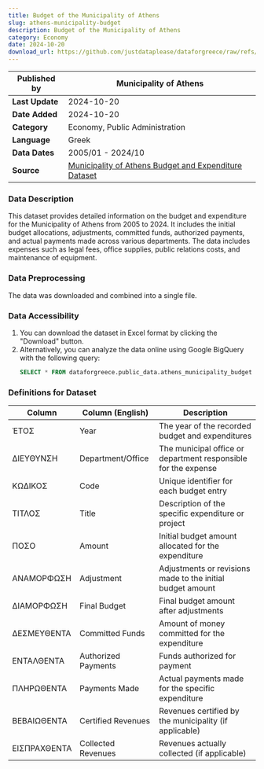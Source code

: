 ```yaml
---
title: Budget of the Municipality of Athens
slug: athens-municipality-budget
description: Budget of the Municipality of Athens
category: Economy
date: 2024-10-20
download_url: https://github.com/justdataplease/dataforgreece/raw/refs/heads/main/data/athens-budget/athens-municipality-budget-greece_2024.csv.zip
---
```

| **Published by** | Municipality of Athens                                                                 |
|------------------|----------------------------------------------------------------------------------------|
| **Last Update**  | 2024-10-20                                                                             |
| **Date Added**   | 2024-10-20                                                                             |
| **Category**     | Economy, Public Administration                                                         |
| **Language**     | Greek                                                                                  |
| **Data Dates**   | 2005/01 - 2024/10                                                                      |
| **Source**       | [Municipality of Athens Budget and Expenditure Dataset](https://old.cityofathens.gr/khe/proypologismos)    |

### Data Description
This dataset provides detailed information on the budget and expenditure for the Municipality of Athens from 2005 to 2024. It includes the initial budget allocations, adjustments, committed funds, authorized payments, and actual payments made across various departments. The data includes expenses such as legal fees, office supplies, public relations costs, and maintenance of equipment.

### Data Preprocessing
The data was downloaded and combined into a single file. 

### Data Accessibility
1. You can download the dataset in Excel format by clicking the "Download" button.
2. Alternatively, you can analyze the data online using Google BigQuery with the following query:
   ```sql
   SELECT * FROM dataforgreece.public_data.athens_municipality_budget
   ```

### Definitions for Dataset

| **Column** | **Column (English)**                                                        | **Description**                                                             |
|------------|-----------------------------------------------------------------------------|-----------------------------------------------------------------------------|
| ΈΤΟΣ         | Year                                                                        | The year of the recorded budget and expenditures                            |
| ΔΙΕΥΘΥΝΣΗ    | Department/Office                                                           | The municipal office or department responsible for the expense              |
| ΚΩΔΙΚΟΣ      | Code                                                                        | Unique identifier for each budget entry                                     |
| ΤΙΤΛΟΣ       | Title                                                                       | Description of the specific expenditure or project                          |
| ΠΟΣΟ         | Amount                                                                      | Initial budget amount allocated for the expenditure                         |
| ΑΝΑΜΟΡΦΩΣΗ   | Adjustment                                                                  | Adjustments or revisions made to the initial budget amount                  |
| ΔΙΑΜΟΡΦΩΣΗ   | Final Budget                                                                | Final budget amount after adjustments                                       |
| ΔΕΣΜΕΥΘΕΝΤΑ  | Committed Funds                                                             | Amount of money committed for the expenditure                               |
| ΕΝΤΑΛΘΕΝΤΑ   | Authorized Payments                                                         | Funds authorized for payment                                                |
| ΠΛΗΡΩΘΕΝΤΑ   | Payments Made                                                               | Actual payments made for the specific expenditure                           |
| ΒΕΒΑΙΩΘΕΝΤΑ  | Certified Revenues                                                          | Revenues certified by the municipality (if applicable)                      |
| ΕΙΣΠΡΑΧΘΕΝΤΑ | Collected Revenues                                                          | Revenues actually collected (if applicable)                                 |
